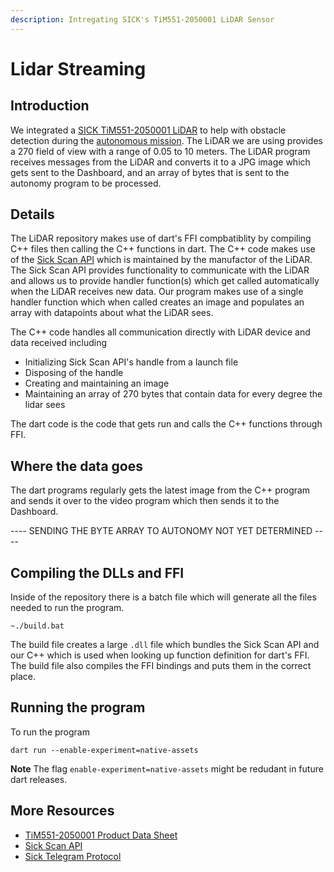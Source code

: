 ```yaml
---
description: Intregating SICK's TiM551-2050001 LiDAR Sensor
---
```


# Lidar Streaming

## Introduction
We integrated a [SICK TiM551-2050001 LiDAR](https://www.sick.com/us/en/catalog/products/lidar-and-radar-sensors/lidar-sensors/tim/tim551-2050001/p/p343045?tab=detail) to help with obstacle detection during the [autonomous mission](../../../../team-details/the-missions/autonomous-navigation.md "mention").
The LiDAR we are using provides a 270 field of view with a range of 0.05 to 10 meters.
The LiDAR program receives messages from the LiDAR and converts it to a JPG image which gets sent to the Dashboard, and an array of bytes that is sent to the autonomy program to be processed. 

## Details
The LiDAR repository makes use of dart's FFI compbatiblity by compiling C++ files then calling the C++ functions in dart. 
The C++ code makes use of the [Sick Scan API](https://github.com/SICKAG/sick_scan_xd) which is maintained by the manufactor of the LiDAR. 
The Sick Scan API provides functionality to communicate with the LiDAR and allows us to provide handler function(s) which get called automatically when the LiDAR receives new data.
Our program makes use of a single handler function which when called creates an image and populates an array with datapoints about what the LiDAR sees. 

The C++ code handles all communication directly with LiDAR device and data received including
* Initializing Sick Scan API's handle from a launch file
* Disposing of the handle
* Creating and maintaining an image
* Maintaining an array of 270 bytes that contain data for every degree the lidar sees

The dart code is the code that gets run and calls the C++ functions through FFI.  

## Where the data goes
The dart programs regularly gets the latest image from the C++ program and sends it over to the video program which then sends it to the Dashboard.
 
---- SENDING THE BYTE ARRAY TO AUTONOMY NOT YET DETERMINED ---- 


## Compiling the DLLs and FFI
Inside of the repository there is a batch file which will generate all the files needed to run the program.
```batch
~./build.bat
```
The build file creates a large `.dll` file which bundles the Sick Scan API and our C++ which is used when looking up function definition for dart's FFI.
The build file also compiles the FFI bindings and puts them in the correct place.

## Running the program
To run the program
```batch
dart run --enable-experiment=native-assets
```
**Note** The flag `enable-experiment=native-assets` might be redudant in future dart releases. 

## More Resources

* [TiM551-2050001 Product Data Sheet](https://cdn.sick.com/media/pdf/5/45/045/dataSheet_TIM551-2050001_1060445_en.pdf)
* [Sick Scan API](https://github.com/SICKAG/sick_scan_xd)
* [Sick Telegram Protocol](https://cdn.sick.com/media/docs/7/27/927/technical_information_telegram_listing_ranging_sensors_lms1xx_lms5xx_tim2xx_tim5xx_tim7xx_lms1000_mrs1000_mrs6000_nav310_ld_oem15xx_ld_lrs36xx_lms4000_lrs4000_en_im0045927.pdf)

